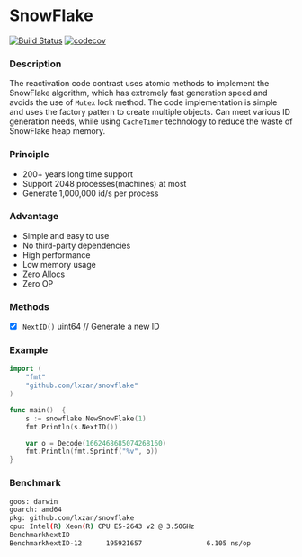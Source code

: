 # SnowFlake

[![Build Status][1]][2] [![codecov][3]][4]

[1]: https://github.com/lxzan/memorycache/workflows/Go%20Test/badge.svg?branch=main
[2]: https://github.com/lxzan/memorycache/actions?query=branch%3Amain
[3]: https://codecov.io/gh/lxzan/memorycache/graph/badge.svg?token=OHD6918OPT
[4]: https://codecov.io/gh/lxzan/memorycache

### Description

The reactivation code contrast uses atomic methods to implement the SnowFlake algorithm, which has extremely fast generation speed and avoids the use of `Mutex` lock method. The code implementation is simple and uses the factory pattern to create multiple objects. Can meet various ID generation needs, while using `CacheTimer` technology to reduce the waste of SnowFlake heap memory.

### Principle

-   200+ years long time support
-   Support 2048 processes(machines) at most
-   Generate 1,000,000 id/s per process

### Advantage

-   Simple and easy to use
-   No third-party dependencies
-   High performance
-   Low memory usage
-   Zero Allocs
-   Zero OP

### Methods

-   [x] `NextID()` uint64 // Generate a new ID

### Example

```go
import (
    "fmt"
    "github.com/lxzan/snowflake"
)

func main()  {
	s := snowflake.NewSnowFlake(1)
	fmt.Println(s.NextID())

	var o = Decode(1662468685074268160)
	fmt.Println(fmt.Sprintf("%v", o))
}

```

### Benchmark

```bash
goos: darwin
goarch: amd64
pkg: github.com/lxzan/snowflake
cpu: Intel(R) Xeon(R) CPU E5-2643 v2 @ 3.50GHz
BenchmarkNextID
BenchmarkNextID-12      195921657                6.105 ns/op           0 B/op          0 allocs/op
```

